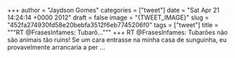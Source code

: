 
+++
author = "Jaydson Gomes"
categories = ["tweet"]
date = "Sat Apr 21 14:24:14 +0000 2012"
draft = false
image = "{TWEET_IMAGE}"
slug = "452fa274930fd58e20bebfa3512f6eb7745206f0"
tags = ["tweet"]
title = """RT @FrasesInfames: Tubarõ..."""
+++
RT @FrasesInfames: Tubarões não são animais tão ruins! Se um cara entrasse na minha casa de sunguinha, eu provavelmente arrancaria a per ...
